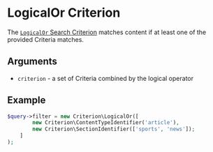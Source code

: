 # LogicalOr Criterion

The [`LogicalOr` Search Criterion](https://github.com/ibexa/core/blob/main/src/contracts/Repository/Values/Content/Query/Criterion/LogicalOr.php)
matches content if at least one of the provided Criteria matches.

## Arguments

- `criterion` - a set of Criteria combined by the logical operator

## Example

``` php
$query->filter = new Criterion\LogicalOr([
        new Criterion\ContentTypeIdentifier('article'),
        new Criterion\SectionIdentifier(['sports', 'news']);
    ]
);
```
